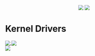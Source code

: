 <p align = "center">
  <img src = "https://github-readme-stats.vercel.app/api?username=uefishell&show_icons=true&theme=tokyonight&line_height=27">
  <img src = "https://github-readme-stats.vercel.app/api/top-langs/?username=uefishell&hide=css,java,html&theme=tokyonight">
</p>

# Kernel Drivers
<a href="https://github.com/uefishell/data-ptr-driver"> 
  <img align="center" src="https://github-readme-stats.vercel.app/api/pin/?username=uefishell&repo=data-ptr-driver&theme=dark" />
</a>
<a href="https://github.com/uefishell/ioctl-kernel-driver"> 
  <img align="center" src="https://github-readme-stats.vercel.app/api/pin/?username=uefishell&repo=ioctl-kernel-driver&theme=dark" />
</a>
<br>
<a href="https://github.com/uefishell/xo1337-driver"> 
  <img align="center" src="https://github-readme-stats.vercel.app/api/pin/?username=uefishell&repo=xo1337-driver&theme=dark" />
</a>
